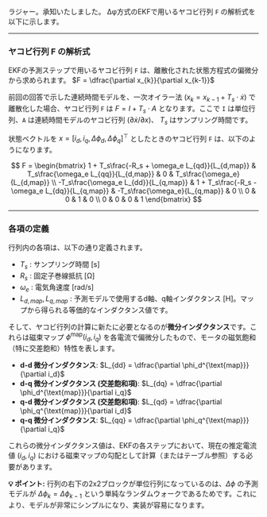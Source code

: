 ラジャー。承知いたしました。
Δφ方式のEKFで用いるヤコビ行列 `F` の解析式を以下に示します。

---

### ヤコビ行列 F の解析式

EKFの予測ステップで用いるヤコビ行列 `F` は、離散化された状態方程式の偏微分から求められます。
$F = \dfrac{\partial x_{k}}{\partial x_{k-1}}$

前回の回答で示した連続時間モデルを、一次オイラー法 ($x_k = x_{k-1} + T_s \cdot \dot{x}$) で離散化した場合、ヤコビ行列 `F` は $F = I + T_s \cdot A$ となります。ここで `I` は単位行列、`A` は連続時間モデルのヤコビ行列 ($\partial \dot{x} / \partial x$)、 $T_s$ はサンプリング時間です。

状態ベクトルを $x = [i_d, i_q, \Delta\phi_d, \Delta\phi_q]^\top$ としたときのヤコビ行列 `F` は、以下のようになります。

$$
F =
\begin{bmatrix}
1 + T_s\frac{-R_s + \omega_e L_{qd}}{L_{d,map}} & T_s\frac{\omega_e L_{qq}}{L_{d,map}} & 0 & T_s\frac{\omega_e}{L_{d,map}} \\
-T_s\frac{\omega_e L_{dd}}{L_{q,map}} & 1 + T_s\frac{-R_s - \omega_e L_{dq}}{L_{q,map}} & -T_s\frac{\omega_e}{L_{q,map}} & 0 \\
0 & 0 & 1 & 0 \\
0 & 0 & 0 & 1
\end{bmatrix}
$$

---

### 各項の定義

行列内の各項は、以下の通り定義されます。

* $T_s$ : サンプリング時間 [s]
* $R_s$ : 固定子巻線抵抗 [Ω]
* $\omega_e$ : 電気角速度 [rad/s]
* $L_{d,map}, L_{q,map}$ : 予測モデルで使用するd軸、q軸インダクタンス [H]。マップから得られる等価的なインダクタンス値です。

そして、ヤコビ行列の計算に新たに必要となるのが**微分インダクタンス**です。これらは磁束マップ $\phi^{\text{map}}(i_d, i_q)$ を各電流で偏微分したもので、モータの磁気飽和（特に交差飽和）特性を表します。

* **d-d 微分インダクタンス**: $L_{dd} = \dfrac{\partial \phi_d^{\text{map}}}{\partial i_d}$
* **d-q 微分インダクタンス (交差飽和項)**: $L_{dq} = \dfrac{\partial \phi_d^{\text{map}}}{\partial i_q}$
* **q-d 微分インダクタンス (交差飽和項)**: $L_{qd} = \dfrac{\partial \phi_q^{\text{map}}}{\partial i_d}$
* **q-q 微分インダクタンス**: $L_{qq} = \dfrac{\partial \phi_q^{\text{map}}}{\partial i_q}$

これらの微分インダクタンス値は、EKFの各ステップにおいて、現在の推定電流値 $(i_d, i_q)$ における磁束マップの勾配として計算（またはテーブル参照）する必要があります。

**💡 ポイント:**
行列の右下の2x2ブロックが単位行列になっているのは、$\Delta\phi$ の予測モデルが $\Delta\phi_k = \Delta\phi_{k-1}$ という単純なランダムウォークであるためです。これにより、モデルが非常にシンプルになり、実装が容易になります。